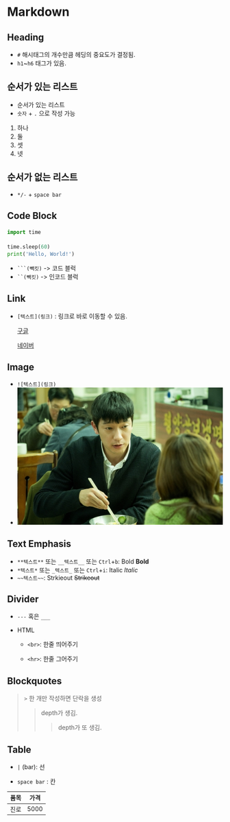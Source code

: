 # Markdown 

## Heading

- `#` 해시태그의 개수만큼 헤딩의 중요도가 결정됨.
- `h1`~`h6` 태그가 있음.

## 순서가 있는 리스트

- 순서가 있는 리스트
- `숫자` + `.` 으로 작성 가능

1. 하나
2. 둘
3. 셋
4. 넷

## 순서가 없는 리스트

- `*/-` + `space bar`

## Code Block

```python
import time

time.sleep(60)
print('Hello, World!')
```

- ` ```(빽킷) ` -> 코드 블럭
- ` ``(빽킷) ` -> 인코드 블럭

## Link

- `[텍스트](링크)` : 링크로 바로 이동할 수 있음.

  [구글](https://www.google.com)

  [네이버](https://www.naver.com)

## Image

- `![텍스트](링크)`
- ![손석구](01_md_grammar-images/102224_129789_1357.jpg)

## Text Emphasis

- `**텍스트**` 또는 `__텍스트__` 또는 `Ctrl`+`b`: Bold **Bold** 
- `*텍스트*` 또는 `_텍스트_` 또는 `Ctrl`+`i`: Italic *Italic*
- `~~텍스트~~`: Strkieout ~~Strikeout~~

## Divider

- `---` 혹은 `___`

- HTML

  - ``<br>``: 한줄 띄어주기

  - ``<hr>``: 한줄 그어주기
  


## Blockquotes

  > `>` 한 개만 작성하면 단락을 생성
  >
  > > depth가 생김.
  > >
  > > > depth가 또 생김.

  ## Table

-  `|` (bar): 선

- `space bar` : 칸

| 품목 | 가격 |
| ---- | ---- |
| 진로 | 5000 |
